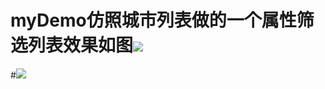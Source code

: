 # myDemo仿照城市列表做的一个属性筛选列表效果如图![](https://github.com/bitchtoy/list/blob/master/app/src/main/res/drawable/demo.png)
#![](https://github.com/bitchtoy/list/app/src/main/res/drawable/demo2.png)
